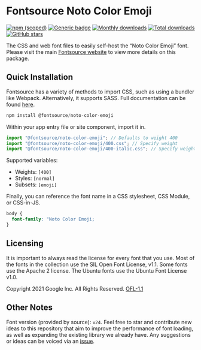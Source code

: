 # Fontsource Noto Color Emoji

[![npm (scoped)](https://img.shields.io/npm/v/@fontsource/noto-color-emoji?color=brightgreen)](https://www.npmjs.com/package/@fontsource/noto-color-emoji) [![Generic badge](https://img.shields.io/badge/fontsource-passing-brightgreen)](https://github.com/fontsource/fontsource) [![Monthly downloads](https://badgen.net/npm/dm/@fontsource/noto-color-emoji)](https://github.com/fontsource/fontsource) [![Total downloads](https://badgen.net/npm/dt/@fontsource/noto-color-emoji)](https://github.com/fontsource/fontsource) [![GitHub stars](https://img.shields.io/github/stars/fontsource/fontsource.svg?style=social&label=Star)](https://github.com/fontsource/fontsource/stargazers)

The CSS and web font files to easily self-host the “Noto Color Emoji” font. Please visit the main [Fontsource website](https://fontsource.org/fonts/noto-color-emoji) to view more details on this package.

## Quick Installation

Fontsource has a variety of methods to import CSS, such as using a bundler like Webpack. Alternatively, it supports SASS. Full documentation can be found [here](https://beta.fontsource.org/docs/getting-started/introduction).

```javascript
npm install @fontsource/noto-color-emoji
```

Within your app entry file or site component, import it in.

```javascript
import "@fontsource/noto-color-emoji"; // Defaults to weight 400
import "@fontsource/noto-color-emoji/400.css"; // Specify weight
import "@fontsource/noto-color-emoji/400-italic.css"; // Specify weight and style

```

Supported variables:
- Weights: `[400]`
- Styles: `[normal]`
- Subsets: `[emoji]`

Finally, you can reference the font name in a CSS stylesheet, CSS Module, or CSS-in-JS.

```css
body {
  font-family: "Noto Color Emoji;
}
```

## Licensing
It is important to always read the license for every font that you use.
Most of the fonts in the collection use the SIL Open Font License, v1.1. Some fonts use the Apache 2 license. The Ubuntu fonts use the Ubuntu Font License v1.0.

Copyright 2021 Google Inc. All Rights Reserved.
[OFL-1.1](http://scripts.sil.org/OFL)

## Other Notes
Font version (provided by source): `v24`.
Feel free to star and contribute new ideas to this repository that aim to improve the performance of font loading, as well as expanding the existing library we already have. Any suggestions or ideas can be voiced via an [issue](https://github.com/fontsource/fontsource/issues).